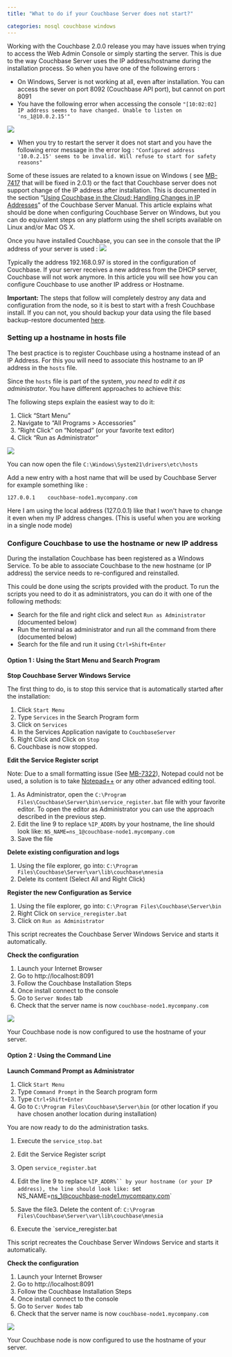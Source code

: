 ```yaml
---
title: "What to do if your Couchbase Server does not start?"

categories: nosql couchbase windows
---
```


Working with the Couchbase 2.0.0 release you may have issues when trying to access the Web Admin Console or simply starting the server. This is due to the way Couchbase Server uses the IP address/hostname during the installation process. So when you have one of the following errors :

* On Windows, Server is not working at all, even after installation. You can access the sever on port 8092 (Couchbase API port), but cannot on port 8091
* You have the following error when accessing the console `"[10:02:02] IP address seems to have changed. Unable to listen on 'ns_1@10.0.2.15'"`

![]( http://2.bp.blogspot.com/-OXj1bGEZTGg/UNs8QBx6X-I/AAAAAAAAAaI/TproFMOQXcE/s320/cb-20-ip-address-error.png )

* When you try to restart the server it does not start and you have the following error message in the error log :
`"Configured address '10.0.2.15' seems to be invalid. Will refuse to start for safety reasons"`

Some of these issues are related to a known issue on Windows ( see [MB-7417](http://www.couchbase.com/issues/browse/MB-7417) that will be fixed in 2.0.1) or the fact that Couchbase server does not support change of the IP address after installation.  This is documented in the section “[Using Couchbase in the Cloud: Handling Changes in IP Addresses](http://www.couchbase.com/docs/couchbase-manual-2.0/couchbase-bestpractice-cloud-ip.html)” of the Couchbase Server Manual. This article explains what should be done when configuring Couchbase Server on Windows, but you can do equivalent steps on any platform using the shell scripts available on Linux and/or Mac OS X.

Once you have installed Couchbase, you can see in the console that the IP address of your server is used :
  ![]( http://3.bp.blogspot.com/-7wJEnnsZNlA/ULzAYBU09tI/AAAAAAAAAZk/PxZGdUbqo6k/s320/Screen+Shot+2012-12-03+at+4.07.03+PM.png )

Typically the address 192.168.0.97 is stored in the configuration of Couchbase. If your server receives a new address from the DHCP server, Couchbase will not work anymore. In this article you will see how you can configure Couchbase to use another IP address or Hostname.

**Important:** The steps that follow will completely destroy any data and configuration from the node, so it is best to start with a fresh Couchbase install. If you can not, you should backup your data using the file based backup-restore documented [here](http://www.couchbase.com/docs/couchbase-manual-2.0/couchbase-backup-restore.html).

<!-- truncate -->

### Setting up a hostname in hosts file

The best practice is to register Couchbase using a hostname instead of an IP Address. For this you will need to associate this hostname to an IP address in the `hosts` file.

Since the `hosts` file is part of the system, *you need to edit it as administrator*. You have different approaches to achieve this:

The following steps explain the easiest way to do it:  

1.  Click “Start Menu”
2.  Navigate to “All Programs &gt; Accessories”
3.  “Right Click” on “Notepad” (or your favorite text editor)
4.  Click “Run as Administrator”

![]( http://4.bp.blogspot.com/-gxd-rAWLqd8/ULy-vIxak3I/AAAAAAAAAZc/00pNi3Iu0uc/s320/Screen+Shot+2012-12-03+at+3.57.16+PM.png )

You can now open the file `C:\Windows\System21\drivers\etc\hosts`

Add a new entry with a host name that will be used by Couchbase Server for example something like :

`127.0.0.1    couchbase-node1.mycompany.com`

Here I am using the local address (127.0.0.1) like that I won't have to change it even when my IP address changes. (This is useful when you are working in a single node mode)

### Configure Couchbase to use the hostname or new IP address

During the installation Couchbase has been registered as a Windows Service. To be able to associate Couchbase to the new hostname (or IP address) the service needs to re-configured and reinstalled.

This could be done using the scripts provided with the product. To run the scripts you need to do it as administrators, you can do it with one of the following methods:

* Search for the file and right click and select `Run as Administrator` (documented below)
* Run the terminal as administrator and run all the command from there (documented below)
* Search for the file and run it using `Ctrl+Shift+Enter`

#### Option 1 : Using the Start Menu and Search Program

**Stop Couchbase Server Windows Service**

The first thing to do, is to stop this service that is automatically started after the installation:

1.  Click `Start Menu`
2.  Type `Services` in the Search Program form
3.  Click on `Services`
4.  In the Services Application navigate to `CouchbaseServer`
5.  Right Click and Click on `Stop`
6.  Couchbase is now stopped.

**Edit the Service Register script**

Note: Due to a small formatting issue (See [MB-7322](http://www.couchbase.com/issues/browse/MB-7322)), Notepad could not be used, a solution is to take [Notepad++](http://notepad-plus-plus.org/) or any other advanced editing tool.


1.  As Administrator, open the `C:\Program Files\Couchbase\Server\bin\service_register.bat` file with your favorite editor. To open the editor as Administrator you can use the approach described in the previous step.
2.  Edit the line 9 to replace `%IP_ADDR%` by your hostname, the line should look like: `NS_NAME=ns_1@couchbase-node1.mycompany.com`
3.  Save the file

**Delete existing configuration and logs**

1.  Using the file explorer, go into: `C:\Program Files\Couchbase\Server\var\lib\couchbase\mnesia`
2.  Delete its content (Select All and Right Click)


**Register the new Configuration as Service**

1.  Using the file explorer, go into: `C:\Program Files\Couchbase\Server\bin`
2.  Right Click on `service_reregister.bat`
3.  Click on `Run as Administrator`

This script recreates the Couchbase Server Windows Service and starts it automatically.


**Check the configuration**

1.  Launch your Internet Browser
2.  Go to http://localhost:8091
3.  Follow the Couchbase Installation Steps
4.  Once install connect to the console
5.  Go to `Server Nodes` tab
6.  Check that the server name is now `couchbase-node1.mycompany.com`

![]( http://3.bp.blogspot.com/-tAn4jv_cdrk/ULzOA53roDI/AAAAAAAAAZ0/r8gts5uSdbU/s320/Screen+Shot+2012-12-03+at+5.06.07+PM.png )

Your Couchbase node is now configured to use the hostname of your server.


#### Option 2 : Using the Command Line

**Launch Command Prompt as Administrator**

1.  Click `Start Menu`
2.  Type `Command Prompt` in the Search program form
3.  Type `Ctrl+Shift+Enter`
4.  Go to `C:\Program Files\Couchbase\Server\bin` (or other location if you have chosen another location during installation)

You are now ready to do the administration tasks.

1.  Execute the `service_stop.bat`
2.  Edit the Service Register script

1.  Open `service_register.bat`
2.  Edit the line 9 to replace `%IP_ADDR%`` by your hostname (or your IP address), the line should look like: `set NS_NAME=ns_1@couchbase-node1.mycompany.com`
3.  Save the file3.  Delete the content of: `C:\Program Files\Couchbase\Server\var\lib\couchbase\mnesia`
4.  Execute the `service_reregister.bat

This script recreates the Couchbase Server Windows Service and starts it automatically.

**Check the configuration**

1.  Launch your Internet Browser
2.  Go to http://localhost:8091
3.  Follow the Couchbase Installation Steps
4.  Once install connect to the console
5.  Go to `Server Nodes` tab
6.  Check that the server name is now `couchbase-node1.mycompany.com`

![]( http://3.bp.blogspot.com/-tAn4jv_cdrk/ULzOA53roDI/AAAAAAAAAZ0/r8gts5uSdbU/s320/Screen+Shot+2012-12-03+at+5.06.07+PM.png )

Your Couchbase node is now configured to use the hostname of your server.
